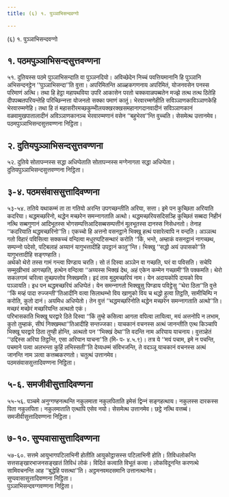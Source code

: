 ```yaml
---
title: (६) १. पुञ्‍ञाभिसन्दवग्गो

---
```

(६) १. पुञ्‍ञाभिसन्दवग्गो  


## १. पठमपुञ्‍ञाभिसन्दसुत्तवण्णना

५१. दुतियस्स पठमे पुञ्‍ञाभिसन्दाति वा पुञ्‍ञनदियो। अविच्छेदेन निच्‍चं पवत्तियमानानि हि पुञ्‍ञानि अभिसन्दनट्ठेन ‘‘पुञ्‍ञाभिसन्दा’’ति वुत्ता। अपरिमितन्ति आळ्हकगणनाय अपरिमितं, योजनवसेन पनस्स परिमाणं अत्थि। तथा हि हेट्ठा महापथविया उपरि आकासेन परतो चक्‍कवाळपब्बतेन मज्झे तत्थ तत्थ ठितेहि दीपपब्बतपरियन्तेहि परिच्छिन्‍नत्ता योजनतो सक्‍का पमाणं कातुं। भेरवारम्मणेहीति सविञ्‍ञाणकाविञ्‍ञाणकेहि भेरवारम्मणेहि। तथा हि तं महासरीरमच्छकुम्भीलयक्खरक्खसमहानागदानवादीनं सविञ्‍ञाणकानं वळवामुखपातालादीनं अविञ्‍ञाणकानञ्‍च भेरवारम्मणानं वसेन ‘‘बहुभेरव’’न्ति वुच्‍चति। सेसमेत्थ उत्तानमेव।  
पठमपुञ्‍ञाभिसन्दसुत्तवण्णना निट्ठिता।  


## २. दुतियपुञ्‍ञाभिसन्दसुत्तवण्णना

५२. दुतिये सोतापन्‍नस्स सद्धा अधिप्पेताति सोतापन्‍नस्स मग्गेनागता सद्धा अधिप्पेता।  
दुतियपुञ्‍ञाभिसन्दसुत्तवण्णना निट्ठिता।  


## ३-४. पठमसंवाससुत्तादिवण्णना

५३-५४. ततिये यथाकम्मं ता ता गतियो अरन्ति उपगच्छन्तीति अरिया, सत्ता। इमे पन कुच्छिता अरियाति कदरिया। थद्धमच्छरिनो, थद्धेन मच्छरेन समन्‍नागताति अत्थो। थद्धमच्छरियसदिसञ्हि कुच्छितं सब्बदा निहीनं नत्थि सब्बगुणानं आदिभूतस्स भोगसम्पत्तिआदिसब्बसम्पत्तीनं मूलभूतस्स दानस्स निसेधनतो। तेनाह ‘‘कदरियाति थद्धमच्छरिनो’’ति। एकच्‍चो हि अत्तनो वसनट्ठाने भिक्खू हत्थं पसारेत्वापि न वन्दति। अञ्‍ञत्थ गतो विहारं पविसित्वा सक्‍कच्‍चं वन्दित्वा मधुरप्पटिसन्थारं करोति ‘‘किं, भन्ते, अम्हाकं वसनट्ठानं नागच्छथ, सम्पन्‍नो पदेसो, पटिबलाहं अय्यानं यागुभत्तादीहि उपट्ठानं कातु’’न्ति। भिक्खु ‘‘सद्धो अयं उपासको’’ति यागुभत्तादीहि सङ्गण्हाति।  
अथेको थेरो तस्स गामं गन्त्वा पिण्डाय चरति। सो तं दिस्वा अञ्‍ञेन वा गच्छति, घरं वा पविसति। सचेपि सम्मुखीभावं आगच्छति, हत्थेन वन्दित्वा ‘‘अय्यस्स भिक्खं देथ, अहं एकेन कम्मेन गच्छामी’’ति पक्‍कमति। थेरो सकलगामं चरित्वा तुच्छपत्तोव निक्खमति। इदं ताव मुदुमच्छरियं नाम। येन अदायकोपि दायको विय पञ्‍ञायति। इध पन थद्धमच्छरियं अधिप्पेतं। येन समन्‍नागतो भिक्खूसु पिण्डाय पविट्ठेसु ‘‘थेरा ठिता’’ति वुत्ते ‘‘किं मय्हं पादा रुज्‍जन्ती’’तिआदीनि वत्वा सिलाथम्भो विय खाणुको विय च थद्धो हुत्वा तिट्ठति, सामीचिम्पि न करोति, कुतो दानं। अयमिध अधिप्पेतो। तेन वुत्तं ‘‘थद्धमच्छरिनोति थद्धेन मच्छरेन समन्‍नागताति अत्थो’’ति। मच्छरं मच्छेरं मच्छरियन्ति अत्थतो एकं।  
परिभासकाति भिक्खू घरद्वारे ठिते दिस्वा ‘‘किं तुम्हे कसित्वा आगता वपित्वा लायित्वा, मयं अत्तनोपि न लभाम, कुतो तुम्हाकं, सीघं निक्खमथा’’तिआदीहि सन्तज्‍जका। याचकानं वचनस्स अत्थं जानन्तीति एत्थ किञ्‍चापि भिक्खू घरद्वारे ठिता तुण्ही होन्ति, अत्थतो पन ‘‘भिक्खं देथा’’ति वदन्ति नाम अरियाय याचनाय। वुत्तञ्हेतं ‘‘उद्दिस्स अरिया तिट्ठन्ति, एसा अरियान याचना’’ति (मि॰ प॰ ४.५.९)। तत्र ये ‘‘मयं पचाम, इमे न पचन्ति, पचमाने पत्वा अलभन्ता कुहिं लभिस्सती’’ति देय्यधम्मं संविभजन्ति, ते वदञ्‍ञू याचकानं वचनस्स अत्थं जानन्ति नाम ञत्वा कत्तब्बकरणतो। चतुत्थं उत्तानमेव।  
पठमसंवाससुत्तादिवण्णना निट्ठिता।  


## ५-६. समजीवीसुत्तादिवण्णना

५५-५६. पञ्‍चमे अनुग्गण्हनत्थन्ति नकुलमाता नकुलपिताति इमेसं द्विन्‍नं सङ्गहत्थाय। नकुलस्स दारकस्स पिता नकुलपिता। नकुलमाताति एत्थापि एसेव नयो। सेसमेत्थ उत्तानमेव। छट्ठे नत्थि वत्तब्बं।  
समजीवीसुत्तादिवण्णना निट्ठिता।  


## ७-१०. सुप्पवासासुत्तादिवण्णना

५७-६०. सत्तमे आयुभागपटिलाभिनी होतीति आयुकोट्ठासस्स पटिलाभिनी होति। तिविधलोकन्ति सत्तसङ्खारभाजनसङ्खातं तिविधं लोकं। विदितं कत्वाति विभूतं कत्वा। लोकविदूनन्ति करणत्थे सामिवचनन्ति आह ‘‘बुद्धेहि पसत्था’’ति। अट्ठमनवमदसमानि उत्तानत्थानेव।  
सुप्पवासासुत्तादिवण्णना निट्ठिता।  
पुञ्‍ञाभिसन्दवग्गवण्णना निट्ठिता।  